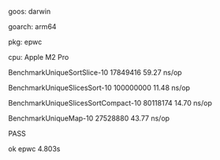 goos: darwin

goarch: arm64

pkg: epwc

cpu: Apple M2 Pro

BenchmarkUniqueSortSlice-10            	17849416	        59.27 ns/op

BenchmarkUniqueSlicesSort-10           	100000000	        11.48 ns/op

BenchmarkUniqueSlicesSortCompact-10    	80118174	        14.70 ns/op

BenchmarkUniqueMap-10                  	27528880	        43.77 ns/op

PASS

ok  	epwc	4.803s
